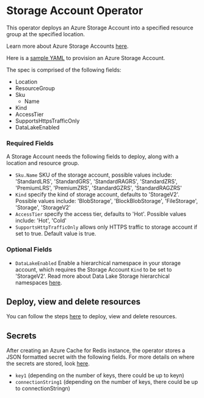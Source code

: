 # Storage Account Operator

This operator deploys an Azure Storage Account into a specified resource group at the specified location.

Learn more about Azure Storage Accounts [here](https://docs.microsoft.com/en-us/azure/storage/common/storage-account-overview).

Here is a [sample YAML](/config/samples/azure_v1alpha1_storageaccount.yaml) to provision an Azure Storage Account.

The spec is comprised of the following fields:

* Location
* ResourceGroup
* Sku
    * Name
* Kind
* AccessTier
* SupportsHttpsTrafficOnly
* DataLakeEnabled

### Required Fields

A Storage Account needs the following fields to deploy, along with a location and resource group.

* `Sku.Name` SKU of the storage account, possible values include: 'StandardLRS', 'StandardGRS', 'StandardRAGRS', 'StandardZRS', 'PremiumLRS', 'PremiumZRS', 'StandardGZRS', 'StandardRAGZRS'
* `Kind` specify the kind of storage account, defaults to 'StorageV2'. Possible values include: 'BlobStorage', 'BlockBlobStorage', 'FileStorage', 'Storage', 'StorageV2'
* `AccessTier` specify the access tier, defaults to 'Hot'. Possible values include: 'Hot', 'Cold'
* `SupportsHttpTrafficOnly` allows only HTTPS traffic to storage account if set to true. Default value is true.

### Optional Fields

* `DataLakeEnabled` Enable a hierarchical namespace in your storage account, which requires the Storage Account `Kind` to be set to 'StorageV2'. Read more about Data Lake Storage hierarchical namespaces [here](https://docs.microsoft.com/en-us/azure/storage/blobs/data-lake-storage-namespace).

## Deploy, view and delete resources

You can follow the steps [here](/docs/customresource.md) to deploy, view and delete resources.

## Secrets
After creating an Azure Cache for Redis instance, the operator stores a JSON formatted secret with the following fields. For more details on where the secrets are stored, look [here](/docs/secrets.md).
* `key1` (depending on the number of keys, there could be up to keyn)
* `connectionString1` (depending on the number of keys, there could be up to connectionStringn)